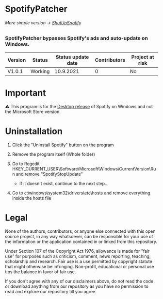 # SpotifyPatcher

###### More simple version -> [ShutUpSpotify](https://github.com/Takaovi/ShutUpSpotify)
### SpotifyPatcher bypasses Spotify's ads and auto-update on Windows.
Version | Status | Status update date | Contributors | Project at risk
------------ | ------------- | ------------- | ------------- | -------------
V1.0.1 | Working | 10.9.2021 | 0 | No | Yes

# Important

⚠️ This program is for the [Desktop release](https://www.spotify.com/download/windows/) of Spotify on Windows and not the Microsoft Store version.

# Uninstallation

1. Click the "Uninstall Spotify" button on the program 

2. Remove the program itself (Whole folder)

3. Go to Regedit HKEY_CURRENT_USER\Software\Microsoft\Windows\CurrentVersion\Run and remove "SpotifyStopUpdate" 
    * If it doesn't exist, continue to the next step...

4. Go to c:\windows\system32\drivers\etc\hosts and remove everything inside the hosts file

# Legal

None of the authors, contributors, or anyone else connected with this open source project, in any way whatsoever, can be responsible for your use of the information or the application contained in or linked from this repository.

Under Section 107 of the Copyright Act 1976, allowance is made for "fair use" for purposes such as criticism, comment, news reporting, teaching, scholarship and research. Fair use is a use permitted by copyright statute that might otherwise be infringing. Non-profit, educational or personal use tips the balance in favor of fair use.

If you don't agree with any of our disclaimers above, do not read the code or download anything from our repository as you have no permission to read and explore our repository till you agree.
